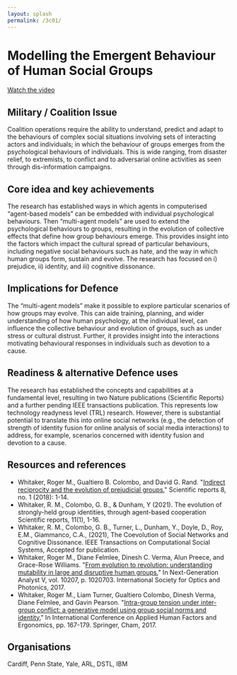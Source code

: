 ```yaml
---
layout: splash
permalink: /3c01/
---
```


# Modelling the Emergent Behaviour of Human Social Groups 

[Watch the video](https://ibm.box.com/v/Showcase-3c01-video)

## Military / Coalition Issue
Coalition operations require the ability to understand, predict and adapt to the behaviours of complex social situations involving sets of interacting actors and individuals; in which the behaviour of groups emerges from the psychological behaviours of individuals. This is wide ranging, from disaster relief, to extremists, to conflict and to adversarial online activities as seen through dis-information campaigns.

## Core idea and key achievements
The research has established ways in which agents in computerised “agent-based models” can be embedded with individual psychological behaviours.  Then “multi-agent models” are used to extend the psychological behaviours to groups, resulting in the evolution of collective effects that define how group behaviours emerge. This provides insight into the factors which impact the cultural spread of particular behaviours, including negative social behaviours such as hate, and the way in which human groups form, sustain and evolve. The research has focused on i) prejudice, ii) identity, and iii) cognitive dissonance. 

## Implications for Defence
The “multi-agent models” make it possible to explore particular scenarios of how groups may evolve. This can aide training, planning, and wider understanding of how human psychology, at the individual level, can influence the collective behaviour and evolution of groups, such as under stress or cultural distrust.  Further, it provides insight into the interactions motivating behavioural responses in individuals such as devotion to a cause.   

## Readiness & alternative Defence uses
The research has established the concepts and capabilities at a fundamental level, resulting in two Nature publications (Scientific Reports) and a further pending IEEE transactions publication. This represents low technology readyness level (TRL) research. However, there is substantial potential to translate this into online social networks (e.g., the detection of strength of identity fusion for online analysis of social media interactions) to address, for example, scenarios concerned with identity fusion and devotion to a cause. 

<!-- ![image info](/dais/achievements/images/1a02_figure1.jpg) -->

## Resources and references
* Whitaker, Roger M., Gualtiero B. Colombo, and David G. Rand. "[Indirect reciprocity and the evolution of prejudicial groups.](/doc-2768/)" Scientific reports 8, no. 1 (2018): 1-14.
* Whitaker, R. M., Colombo, G. B., & Dunham, Y (2021). The evolution of strongly-held group identities, through agent-based cooperation Scientific reports, 11(1), 1-16.
* Whitaker, R. M.,  Colombo, G. B.,  Turner, L.,  Dunham, Y., Doyle, D., Roy, E.M.,  Giammanco, C.A.,  (2021), The Coevolution of Social Networks and Cognitive Dissonance. IEEE Transactions on Computational Social Systems, Accepted for publication.  
* Whitaker, Roger M., Diane Felmlee, Dinesh C. Verma, Alun Preece, and Grace-Rose Williams. "[From evolution to revolution: understanding mutability in large and disruptive human groups.](/doc-1021/)" In Next-Generation Analyst V, vol. 10207, p. 1020703. International Society for Optics and Photonics, 2017.
* Whitaker, Roger M., Liam Turner, Gualtiero Colombo, Dinesh Verma, Diane Felmlee, and Gavin Pearson. "[Intra-group tension under inter-group conflict: a generative model using group social norms and identity.](/doc-1286/)" In International Conference on Applied Human Factors and Ergonomics, pp. 167-179. Springer, Cham, 2017.


## Organisations
Cardiff, Penn State, Yale, ARL, DSTL, IBM  


